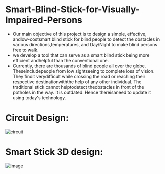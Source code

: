 # Smart-Blind-Stick-for-Visually-Impaired-Persons
- Our main objective of this project is to design a simple, effective, andlow-costsmart blind stick for blind people to detect the obstacles in various directions,temperatures, and Day/Night to make blind persons free to walk. 
- we develop a tool that can serve as a smart blind stick being more efficient andhelpful than the conventional one. 
- Currently, there are thousands of blind people all over the globe. Theseincludepeople from low sightseeing to complete loss of vision. They findit verydifficult while crossing the road or reaching their respective destinationwiththe help of any other individual. The traditional stick cannot helptodetect theobstacles in front of the potholes in the way. It is outdated. Hence thereisaneed to update it using today's technology.

# Circuit Design:

![circuit](https://user-images.githubusercontent.com/70682152/162551527-5411271d-e00d-4e5c-b1e4-6704a0426d9e.PNG)

# Smart Stick 3D design:
![image](https://user-images.githubusercontent.com/70682152/162551584-8515151c-0711-4908-b3c2-08db410f5b5a.png)
